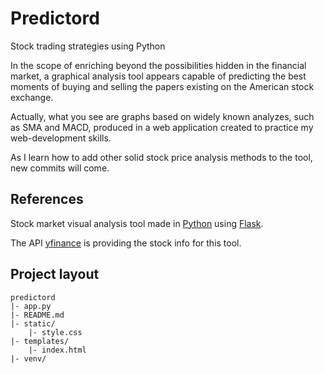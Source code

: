 # Predictord

Stock trading strategies using Python

In the scope of enriching beyond the possibilities hidden in the financial market, a graphical analysis tool appears capable of predicting the best moments of buying and selling the papers existing on the American stock exchange.

Actually, what you see are graphs based on widely known analyzes, such as SMA and MACD, produced in a web application created to practice my web-development skills.

As I learn how to add other solid stock price analysis methods to the tool, new commits will come.

## References
Stock market visual analysis tool made in [Python](https://www.python.org/) using [Flask](https://flask.palletsprojects.com/en/1.1.x/).

The API [yfinance](https://pypi.org/project/yfinance/) is providing the stock info for this tool.

## Project layout
    predictord
    |- app.py
    |- README.md
    |- static/
        |- style.css
    |- templates/
        |- index.html
    |- venv/